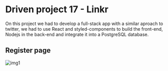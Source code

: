 # Driven project 17 - Linkr

On this project we had to develop a full-stack app with a similar aproach to twitter, we had to use React and styled-components to build the front-end,
Nodejs in the back-end and integrate it into a PostgreSQL database.

## Register page

![img1](https://user-images.githubusercontent.com/74775032/187289301-ccf9e236-a00e-4007-99b1-54b7d27c4828.jpg)



